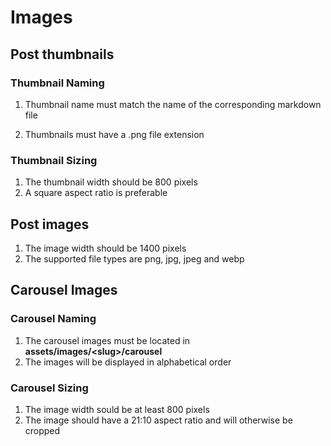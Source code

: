 # Images

## Post thumbnails

### Thumbnail Naming

1. Thumbnail name must match the name of the corresponding markdown file

2. Thumbnails must have a .png file extension

### Thumbnail Sizing

1. The thumbnail width should be 800 pixels
2. A square aspect ratio is preferable

## Post images

1. The image width should be 1400 pixels
2. The supported file types are png, jpg, jpeg and webp

## Carousel Images

### Carousel Naming

1. The carousel images must be located in **assets/images/\<slug\>/carousel**
2. The images will be displayed in alphabetical order

### Carousel Sizing

1. The image width sould be at least 800 pixels
2. The image should have a 21:10 aspect ratio and will otherwise be cropped
